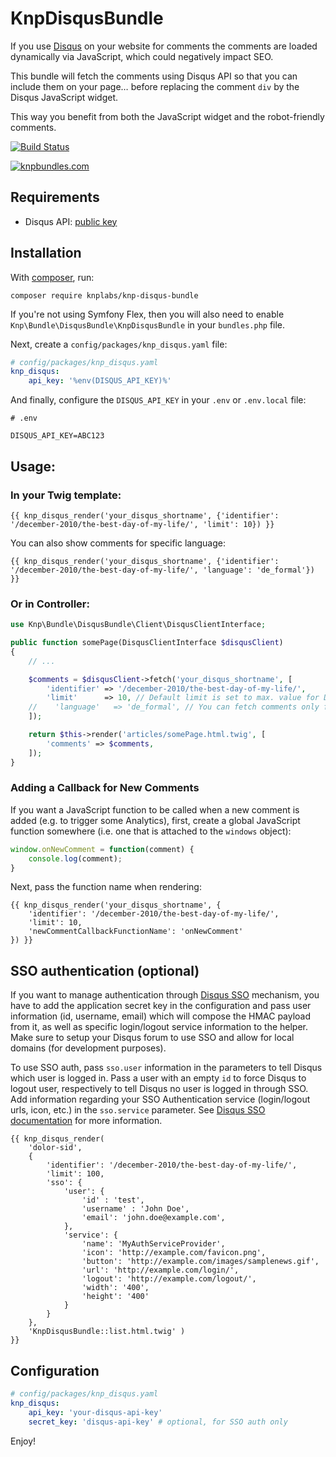 # KnpDisqusBundle

If you use [Disqus](https://disqus.com) on your website for comments the
comments are loaded dynamically via JavaScript, which could negatively
impact SEO.

This bundle will fetch the comments using Disqus API so that you can include
them on your page… before replacing the comment `div` by the Disqus JavaScript widget.

This way you benefit from both the JavaScript widget and the robot-friendly comments.

[![Build Status](https://travis-ci.org/KnpLabs/KnpDisqusBundle.png?branch=master)](https://travis-ci.org/KnpLabs/KnpDisqusBundle)

[![knpbundles.com](http://knpbundles.com/KnpLabs/KnpDisqusBundle/badge-short)](http://knpbundles.com/KnpLabs/KnpDisqusBundle)

## Requirements

* Disqus API: [public key](http://disqus.com/api/applications/register/)

## Installation

With [composer](http://packagist.org), run:

    composer require knplabs/knp-disqus-bundle

If you're not using Symfony Flex, then you will also need to enable
`Knp\Bundle\DisqusBundle\KnpDisqusBundle` in your `bundles.php` file.

Next, create a `config/packages/knp_disqus.yaml` file:

```yaml
# config/packages/knp_disqus.yaml
knp_disqus:
    api_key: '%env(DISQUS_API_KEY)%'
```

And finally, configure the `DISQUS_API_KEY` in your `.env` or `.env.local` file:

```
# .env

DISQUS_API_KEY=ABC123
```

## Usage:

### In your Twig template:

```jinja
{{ knp_disqus_render('your_disqus_shortname', {'identifier': '/december-2010/the-best-day-of-my-life/', 'limit': 10}) }}
```

You can also show comments for specific language:

```jinja
{{ knp_disqus_render('your_disqus_shortname', {'identifier': '/december-2010/the-best-day-of-my-life/', 'language': 'de_formal'}) }}
```

### Or in Controller:

```php
use Knp\Bundle\DisqusBundle\Client\DisqusClientInterface;

public function somePage(DisqusClientInterface $disqusClient)
{
    // ...

    $comments = $disqusClient->fetch('your_disqus_shortname', [
        'identifier' => '/december-2010/the-best-day-of-my-life/',
        'limit'      => 10, // Default limit is set to max. value for Disqus (100 entries)
    //    'language'   => 'de_formal', // You can fetch comments only for specific language
    ]);

    return $this->render('articles/somePage.html.twig', [
        'comments' => $comments,
    ]);
}
```

### Adding a Callback for New Comments

If you want a JavaScript function to be called when a new comment is added
(e.g. to trigger some Analytics), first, create a global JavaScript function
somewhere (i.e. one that is attached to the `windows` object):

```javascript
window.onNewComment = function(comment) {
    console.log(comment);
}
```

Next, pass the function name when rendering:

```jinja
{{ knp_disqus_render('your_disqus_shortname', {
    'identifier': '/december-2010/the-best-day-of-my-life/',
    'limit': 10,
    'newCommentCallbackFunctionName': 'onNewComment'
}) }}
```

## SSO authentication (optional)

If you want to manage authentication through [Disqus SSO](http://docs.disqus.com/developers/sso/) mechanism, you have to add the application secret key in the configuration and pass user information (id, username, email) which will compose the HMAC payload from it, as well as specific login/logout service information to the helper. Make sure to setup your Disqus forum to use SSO and allow for local domains (for development purposes).

To use SSO auth, pass ``sso.user`` information in the parameters to tell Disqus which user is logged in. Pass a user with an empty ``id`` to force Disqus to logout user, respectively to tell Disqus no user is logged in through SSO. Add information regarding your SSO Authentication service (login/logout urls, icon, etc.) in the ``sso.service`` parameter. See [Disqus SSO documentation](http://docs.disqus.com/developers/sso/) for more information.

```jinja
{{ knp_disqus_render(
    'dolor-sid',
    {
        'identifier': '/december-2010/the-best-day-of-my-life/',
        'limit': 100,
        'sso': {
            'user': {
                'id' : 'test',
                'username' : 'John Doe',
                'email': 'john.doe@example.com',
            },
            'service': {
                'name': 'MyAuthServiceProvider',
                'icon': 'http://example.com/favicon.png',
                'button': 'http://example.com/images/samplenews.gif',
                'url': 'http://example.com/login/',
                'logout': 'http://example.com/logout/',
                'width': '400',
                'height': '400'
            }
        }
    },
    'KnpDisqusBundle::list.html.twig' )
}}
```

## Configuration

```yaml
# config/packages/knp_disqus.yaml
knp_disqus:
    api_key: 'your-disqus-api-key'
    secret_key: 'disqus-api-key' # optional, for SSO auth only
```

Enjoy!

